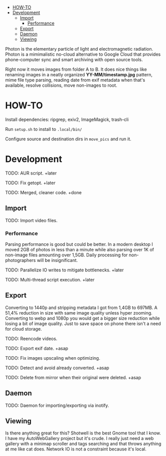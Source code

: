 
<!-- TOC GitLab -->

- [HOW-TO](#how-to)
- [Development](#development)
    - [Import](#import)
        - [Performance](#performance)
    - [Export](#export)
    - [Daemon](#daemon)
    - [Viewing](#viewing)

<!-- /TOC -->

Photon is the elementary particle of light and electromagnetic radiation. Photon is a mimimalistic no-cloud alternative to Google Cloud that provides phone-computer sync and smart archiving with open source tools.

Right now it moves images from folder A to B. It does nice things like renaming images in a neatly organized **YY-MM/timestamp.jpg** pattern, mime file type parsing, reading date from exif metadata when that's available, resolve collisions, move non-images to root.

# HOW-TO
Install dependencies: ripgrep, exiv2, ImageMagick, trash-cli

Run `setup.sh` to install to `.local/bin/`

Configure source and destination dirs in `move_pics` and run it.

# Development
TODO: AUR script. +later

TODO: Fix getopt. +later

TODO: Merged, cleaner code. +done

## Import
TODO: Import video files.

### Performance
Parsing performance is good but could be better. In a modern desktop I moved 2GB of photos in less than a minute while also parsing over 1K of non-image files amounting over 1,5GB. Daily processing for non-photographers will be insignificant.

TODO: Parallelize IO writes to mitigate bottlenecks. +later

TODO: Multi-thread script execution. +later

## Export
Converting to 1440p and stripping metadata I got from 1,4GB to 697MB. A 51,4% reduction in size with same image quality unless hyper zooming. Converting to webp and 1080p you would get a bigger size reduction while losing a bit of image quality. Just to save space on phone there isn't a need for cloud storage.

TODO: Reencode videos.

TODO: Export exif date. +asap

TODO: Fix images upscaling when optimizing.

TODO: Detect and avoid already converted. +asap

TODO: Delete from mirror when their original were deleted. +asap

## Daemon
TODO: Daemon for importing/exporting via inotify.

## Viewing
Is there anything great for this? Shotwell is the best Gnome tool that I know. I have my AutoWebGallery project but it's crude. I really just need a web gallery with a minimap scroller and tags searching and that throws anything at me like cat does. Network IO is not a constraint because it's local.

